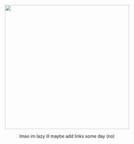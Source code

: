 <p align="center">
  <img src="https://github.com/user-attachments/assets/29434aac-ab3e-4d0d-9986-dcd9f2f38786" width="400 height="340"  />
</p>

<p align="center">
lmao im lazy ill maybe add links some day (no)
</p>
